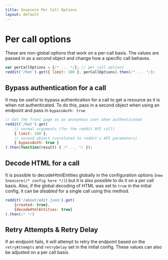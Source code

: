 ```yaml
---
title: Snoocore Per Call Options
layout: default
---
```


# Per call options

These are non-global options that work on a per-call basis. The values are passed in as a *second* object and change how a specific call behaves.

```javascript
var perCallOptions = {/* ... */}; // per call options
reddit('/hot').get({ limit: 100 }, perCallOptions).then(/* ... */);
```

## Bypass authentication for a call

It may be useful to bypass authentication for a call to get a resource as it is when not authenticated. To do this, pass in a second object when using an endpoint and pass in `bypassAuth: true`

```javascript
// Get the front page as an anonymous user when authenticated
reddit('/hot').get(
    // normal arguments (for the reddit API call)
    { limit: 100 }, 
    // second object (unrelated to reddit's API paramaters)
    { bypassAuth: true } 
).then(function(result) { /* ... */ });
```


## Decode HTML for a call

It is possible to decodeHtmlEntities globally in the configuration options (`new Snoocore(/* config here */)`) but it is also possible to do it on a per call basis. Also, if the global decoding of HTML was set to `true` in the initial config, it can be *disabled* for a single call using this method.

```javascript
reddit('/about/edit.json').get(
    {created: true},
	{decodeHtmlEntities: true}
).then(/* */)
```

## Retry Attempts & Retry Delay

If an endpoint fails, it will attempt to retry the endpoint based on the `retryAttempts` and `retryDelay` set in the initial config. These values can also be adjusted on a per call basis.
